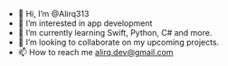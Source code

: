 - 👋 Hi, I’m @Alirq313
- 👀 I’m interested in app development
- 🌱 I’m currently learning Swift, Python, C# and more.
- 💞️ I’m looking to collaborate on my upcoming projects.
- 📫 How to reach me alirq.dev@gmail.com

<!---
Alirq313/Alirq313 is a ✨ special ✨ repository because its `README.md` (this file) appears on your GitHub profile.
You can click the Preview link to take a look at your changes.
--->

